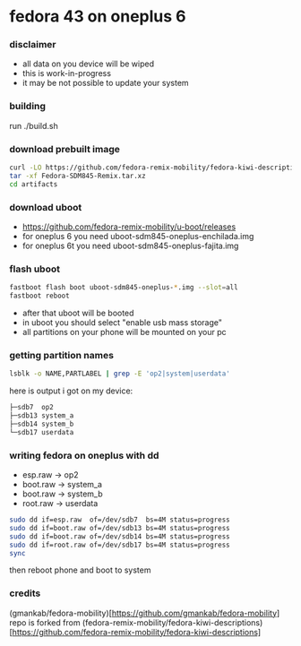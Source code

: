 # fedora 43 on oneplus 6

### disclaimer

- all data on you device will be wiped
- this is work-in-progress
- it may be not possible to update your system

### building

run ./build.sh

### download prebuilt image

```sh
curl -LO https://github.com/fedora-remix-mobility/fedora-kiwi-descriptions/releases/download/2025-04-04/Fedora-SDM845-Remix.tar.xz
tar -xf Fedora-SDM845-Remix.tar.xz
cd artifacts
```

### download uboot

- https://github.com/fedora-remix-mobility/u-boot/releases
- for oneplus 6 you need uboot-sdm845-oneplus-enchilada.img
- for oneplus 6t you need uboot-sdm845-oneplus-fajita.img

### flash uboot

```sh
fastboot flash boot uboot-sdm845-oneplus-*.img --slot=all
fastboot reboot
```

- after that uboot will be booted
- in uboot you should select "enable usb mass storage"
- all partitions on your phone will be mounted on your pc

### getting partition names

```sh
lsblk -o NAME,PARTLABEL | grep -E 'op2|system|userdata'
```

here is output i got on my device:

```sh
├─sdb7  op2
├─sdb13 system_a
├─sdb14 system_b
└─sdb17 userdata
```

### writing fedora on oneplus with dd

- esp.raw -> op2
- boot.raw -> system_a
- boot.raw -> system_b
- root.raw -> userdata

```sh
sudo dd if=esp.raw  of=/dev/sdb7  bs=4M status=progress
sudo dd if=boot.raw of=/dev/sdb13 bs=4M status=progress
sudo dd if=boot.raw of=/dev/sdb14 bs=4M status=progress
sudo dd if=root.raw of=/dev/sdb17 bs=4M status=progress
sync
```

then reboot phone and boot to system

### credits

(gmankab/fedora-mobility)[https://github.com/gmankab/fedora-mobility] repo is forked from (fedora-remix-mobility/fedora-kiwi-descriptions)[https://github.com/fedora-remix-mobility/fedora-kiwi-descriptions]

